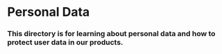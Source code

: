# Personal Data

### This directory is for learning about personal data and how to protect user data in our products.
